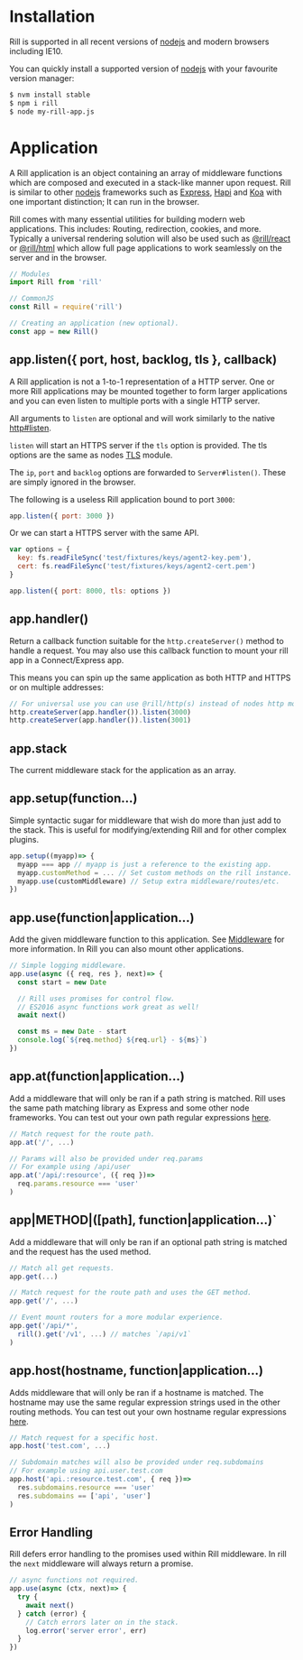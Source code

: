 # Installation

  Rill is supported in all recent versions of [nodejs](https://nodejs.org) and modern browsers including IE10.

  You can quickly install a supported version of [nodejs](https://nodejs.org) with your favourite version manager:

```bash
$ nvm install stable
$ npm i rill
$ node my-rill-app.js
```

# Application

  A Rill application is an object containing an array of middleware functions
  which are composed and executed in a stack-like manner upon request.
  Rill is similar to other [nodejs](https://nodejs.org) frameworks such as
  [Express](https://github.com/expressjs/express), [Hapi](https://github.com/hapijs/hapi)
  and [Koa](https://github.com/koajs/koa) with one important distinction;
  It can run in the browser.

  Rill comes with many essential utilities for building modern web applications.
  This includes: Routing, redirection, cookies, and more. Typically a universal
  rendering solution will also be used such as [@rill/react](https://github.com/rill-js/react)
  or [@rill/html](https://github.com/rill-js/html) which allow full page
  applications to work seamlessly on the server and in the browser.

```js
// Modules
import Rill from 'rill'

// CommonJS
const Rill = require('rill')

// Creating an application (new optional).
const app = new Rill()
```

## app.listen({ port, host, backlog, tls }, callback)

  A Rill application is not a 1-to-1 representation of a HTTP server.
  One or more Rill applications may be mounted together to form larger
  applications and you can even listen to multiple ports with a single HTTP server.

  All arguments to `listen` are optional and will work similarly to the native [http#listen](https://nodejs.org/api/http.html#http_server_listen_handle_callback).

  `listen` will start an HTTPS server if the `tls` option is provided.
  The tls options are the same as nodes [TLS](https://nodejs.org/api/tls.html#tls_tls_createserver_options_secureconnectionlistener) module.

  The `ip`, `port` and `backlog` options are forwarded to `Server#listen()`. These are simply ignored in the browser.

  The following is a useless Rill application bound to port `3000`:

```js
app.listen({ port: 3000 })
```

  Or we can start a HTTPS server with the same API.

```js
var options = {
  key: fs.readFileSync('test/fixtures/keys/agent2-key.pem'),
  cert: fs.readFileSync('test/fixtures/keys/agent2-cert.pem')
}

app.listen({ port: 8000, tls: options })
```

## app.handler()

  Return a callback function suitable for the `http.createServer()`
  method to handle a request.
  You may also use this callback function to mount your rill app in a
  Connect/Express app.

  This means you can spin up the same application as both HTTP and HTTPS
  or on multiple addresses:

```js
// For universal use you can use @rill/http(s) instead of nodes http module.
http.createServer(app.handler()).listen(3000)
http.createServer(app.handler()).listen(3001)
```

## app.stack

  The current middleware stack for the application as an array.

## app.setup(function...)

  Simple syntactic sugar for middleware that wish do more than just add to the stack.
  This is useful for modifying/extending Rill and for other complex plugins.

```js
app.setup((myapp)=> {
  myapp === app // myapp is just a reference to the existing app.
  myapp.customMethod = ... // Set custom methods on the rill instance.
  myapp.use(customMiddleware) // Setup extra middleware/routes/etc.
})
```

## app.use(function|application...)

  Add the given middleware function to this application.
  See [Middleware](https://github.com/rill-js/rill/wiki#middleware) for more information.
  In Rill you can also mount other applications.

```js
// Simple logging middleware.
app.use(async ({ req, res }, next)=> {
  const start = new Date

  // Rill uses promises for control flow.
  // ES2016 async functions work great as well!
  await next()

  const ms = new Date - start
  console.log(`${req.method} ${req.url} - ${ms}`)
})
```

## app.at(function|application...)

  Add a middleware that will only be ran if a path string is matched.
  Rill uses the same path matching library as Express and some other node frameworks. You can test out your own path regular expressions [here](http://forbeslindesay.github.io/express-route-tester/).

```js
// Match request for the route path.
app.at('/', ...)

// Params will also be provided under req.params
// For example using /api/user
app.at('/api/:resource', ({ req })=>
  req.params.resource === 'user'
)
```

## app|METHOD|([path], function|application...)`

  Add a middleware that will only be ran if an optional path string is matched
  and the request has the used method.

```js
// Match all get requests.
app.get(...)

// Match request for the route path and uses the GET method.
app.get('/', ...)

// Event mount routers for a more modular experience.
app.get('/api/*',
  rill().get('/v1', ...) // matches `/api/v1`
)
```

## app.host(hostname, function|application...)

  Adds middleware that will only be ran if a hostname is matched. The hostname may use the same regular expression strings used in the other routing methods. You can test out your own hostname regular expressions [here](http://forbeslindesay.github.io/express-route-tester/).

```js
// Match request for a specific host.
app.host('test.com', ...)

// Subdomain matches will also be provided under req.subdomains
// For example using api.user.test.com
app.host('api.:resource.test.com', { req })=>
  res.subdomains.resource === 'user'
  res.subdomains == ['api', 'user']
)
```

## Error Handling

  Rill defers error handling to the promises used within Rill middleware.
  In rill the `next` middleware will always return a promise.

```js
// async functions not required.
app.use(async (ctx, next)=> {
  try {
    await next()
  } catch (error) {
    // Catch errors later on in the stack.
    log.error('server error', err)
  }
})
```
